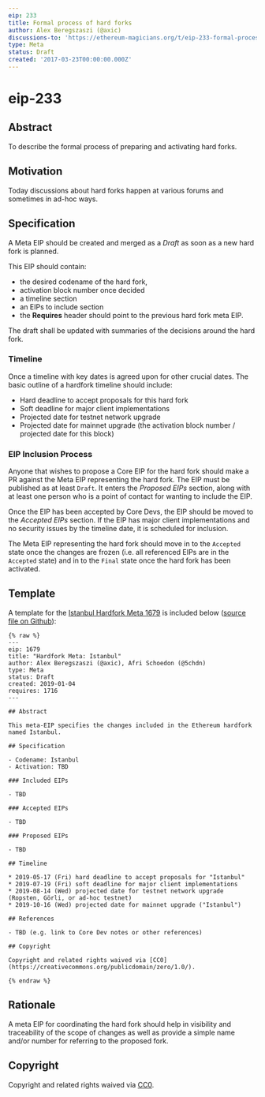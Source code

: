 ```yaml
---
eip: 233
title: Formal process of hard forks
author: Alex Beregszaszi (@axic)
discussions-to: 'https://ethereum-magicians.org/t/eip-233-formal-process-of-hard-forks/1387'
type: Meta
status: Draft
created: '2017-03-23T00:00:00.000Z'
---
```


# eip-233

## Abstract

To describe the formal process of preparing and activating hard forks.

## Motivation

Today discussions about hard forks happen at various forums and sometimes in ad-hoc ways.

## Specification

A Meta EIP should be created and merged as a _Draft_ as soon as a new hard fork is planned.

This EIP should contain:

* the desired codename of the hard fork,
* activation block number once decided
* a timeline section
* an EIPs to include section
* the **Requires** header should point to the previous hard fork meta EIP.

The draft shall be updated with summaries of the decisions around the hard fork.

### Timeline

Once a timeline with key dates is agreed upon for other crucial dates. The basic outline of a hardfork timeline should include:

* Hard deadline to accept proposals for this hard fork
* Soft deadline for major client implementations
* Projected date for testnet network upgrade
* Projected date for mainnet upgrade \(the activation block number / projected date for this block\)

### EIP Inclusion Process

Anyone that wishes to propose a Core EIP for the hard fork should make a PR against the Meta EIP representing the hard fork. The EIP must be published as at least `Draft`. It enters the _Proposed EIPs_ section, along with at least one person who is a point of contact for wanting to include the EIP.

Once the EIP has been accepted by Core Devs, the EIP should be moved to the _Accepted EIPs_ section. If the EIP has major client implementations and no security issues by the timeline date, it is scheduled for inclusion.

The Meta EIP representing the hard fork should move in to the `Accepted` state once the changes are frozen \(i.e. all referenced EIPs are in the `Accepted` state\) and in to the `Final` state once the hard fork has been activated.

## Template

A template for the [Istanbul Hardfork Meta 1679](https://eips.ethereum.org/EIPS/eip-1679) is included below \([source file on Github](https://github.com/ethereum/EIPs/blob/master/EIPS/eip-1679.md)\):

```text
{% raw %}
---
eip: 1679
title: "Hardfork Meta: Istanbul"
author: Alex Beregszaszi (@axic), Afri Schoedon (@5chdn)
type: Meta
status: Draft
created: 2019-01-04
requires: 1716
---

## Abstract

This meta-EIP specifies the changes included in the Ethereum hardfork named Istanbul.

## Specification

- Codename: Istanbul
- Activation: TBD

### Included EIPs

- TBD

### Accepted EIPs

- TBD

### Proposed EIPs

- TBD

## Timeline

* 2019-05-17 (Fri) hard deadline to accept proposals for "Istanbul"
* 2019-07-19 (Fri) soft deadline for major client implementations
* 2019-08-14 (Wed) projected date for testnet network upgrade (Ropsten, Görli, or ad-hoc testnet)
* 2019-10-16 (Wed) projected date for mainnet upgrade ("Istanbul")

## References

- TBD (e.g. link to Core Dev notes or other references)

## Copyright

Copyright and related rights waived via [CC0](https://creativecommons.org/publicdomain/zero/1.0/).

{% endraw %}
```

## Rationale

A meta EIP for coordinating the hard fork should help in visibility and traceability of the scope of changes as well as provide a simple name and/or number for referring to the proposed fork.

## Copyright

Copyright and related rights waived via [CC0](https://creativecommons.org/publicdomain/zero/1.0/).

